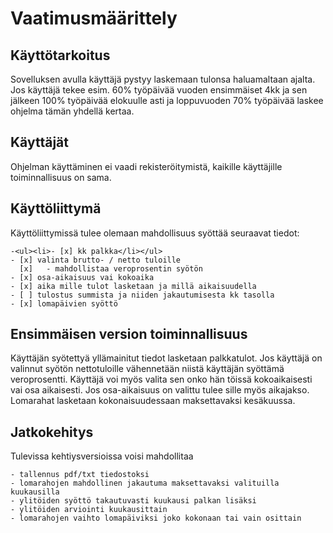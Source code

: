 # Vaatimusmäärittely

## Käyttötarkoitus

Sovelluksen avulla käyttäjä pystyy laskemaan tulonsa haluamaltaan ajalta. Jos käyttäjä tekee esim. 60% työpäivää
vuoden ensimmäiset 4kk ja sen jälkeen 100% työpäivää elokuulle asti ja loppuvuoden 70% työpäivää laskee ohjelma tämän yhdellä kertaa. 

## Käyttäjät

Ohjelman käyttäminen ei vaadi rekisteröitymistä, kaikille käyttäjille toiminnallisuus on sama. 

## Käyttöliittymä

Käyttöliittymissä tulee olemaan mahdollisuus syöttää seuraavat tiedot: 
	
	-<ul><li>- [x] kk palkka</li></ul>						 
	- [x] valinta brutto- / netto tuloille
	  [x]	- mahdollistaa veroprosentin syötön 
	- [x] osa-aikaisuus vai kokoaika
	- [x] aika mille tulot lasketaan ja millä aikaisuudella
	- [ ] tulostus summista ja niiden jakautumisesta kk tasolla
	- [x] lomapäivien syöttö

## Ensimmäisen version toiminnallisuus 

Käyttäjän syötettyä yllämainitut tiedot lasketaan palkkatulot.
Jos käyttäjä on valinnut syötön nettotuloille vähennetään niistä käyttäjän syöttämä veroprosentti.
Käyttäjä voi myös valita sen onko hän töissä kokoaikaisesti vai osa aikaisesti. Jos osa-aikaisuus on valittu
tulee sille myös aikajakso.
Lomarahat lasketaan kokonaisuudessaan maksettavaksi kesäkuussa.


## Jatkokehitys 

Tulevissa kehtiysversioissa voisi mahdollitaa
	
	- tallennus pdf/txt tiedostoksi
	- lomarahojen mahdollinen jakautuma maksettavaksi valituilla kuukausilla
	- ylitöiden syöttö takautuvasti kuukausi palkan lisäksi
	- ylitöiden arviointi kuukausittain
	- lomarahojen vaihto lomapäiviksi joko kokonaan tai vain osittain     
  

